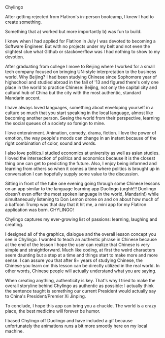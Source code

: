 Chylingo

After getting rejected from Flatiron's in-person bootcamp, I knew I had to create something. 

Something that a) worked but more importantly b) was fun to build.

I knew when I had applied for Flatiron in July I was devoted to becoming a Software Engineer. 
But with no projects under my belt and not even the slightest clue what Github or stackoverflow was 
I had nothing to show to my devotion.

After graduating from college I move to Beijing where I worked for a small tech company focused on bringing 
UN-style interpretation to the business world. Why Beijing? I had been studying Chinese since Sophomore year of highschool 
and studied abroad in the fall of '13 and figured there's only one place in the world to practice Chinese: Beijing, not only
the capital city and cultural hub of China but the city with the most authentic, standard Mandarin accent. 

I have always loved languages, something about enveloping yourself in a culture so much that you start speaking in the local
language, almost like becoming another person. Seeing the world from their perspective, learning the social queues of a
society so foreign to mine.

I love enterainment. Animation, comedy, drama, fiction. I love the power of emotion, the way people's moods can change in an
instant because of the right combination of color, sound and words.

I also love politics.I studied economics at university as well as asian studies. I loved the intersection of politics and 
economics because it is the closest thing one can get to predicting the future. Also, I enjoy being informed and learning from
others so when it comes a time where politics is brought up in conversation I can hopefully supply some value to the discussion.

Sitting in front of the tube one evening going through some Chinese lessons on an app similar to the language learning app
Duolingo (urghh!!! Duolingo doesn't even offer the most spoken language in the world, Mandarin!) while simultaneously listening
to Don Lemon drone on and on about how much of a baffoon Trump was that day that it hit me, a mini app for my Flatiron 
application was born. CHYLINGO!

Chylingo captures my ever-growing list of passions: learning, laughing and creating.

I designed all of the graphics, dialogue and the overall lesson concept you see in Chylingo. I wanted to teach an authentic phrase
in Chinese because at the end of the lesson I hope the user can realize that Chinese is very simple and straightforward.
Much like coding, at first the weird characters seem daunting but a step at a time and things start to make more and 
more sense. I can assure you that after 8+ years of studying Chinese, the Chinese you learn om this lesson can be 
directly utilized in the real world. In other words, Chinese people will actually understand what you are saying. 

When creating anything, authenticity is key. That's why I tried to make the overall storyline behind Chylingo as authentic as possible:
I actually think the sentence taught is something our current President would actually say to China's President/Premier
Xi Jinping.

To conclude, I hope this app can bring you a chuckle. The world is a crazy place, the best medicine will forever be humor.

I based Chylingo off Duolingo and have included a gif because unfortunately the animations runs a bit more smootly here on my local machine. 
